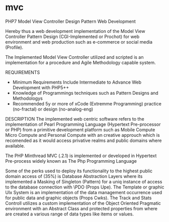 # mvc
PHP7 Model View Controller Design Pattern Web Development

Hereby thus a web development implementation of the Model View Controller Pattern Design (CGI-Implemented or Prochot) for web environment and web production such as e-commerce or social media (Profile).

The Implemented Model View Controller utilized and scripted is an implementation for a procedure and Agile Methodology capable system.

REQUIREMENTS
- Minimum Requirements Include Intermediate to Advance Web Development with PHP5++
- Knowledge of Programmings techniques such as Pattern Designs and Methodologys
- Recommended 5y or more of xCode (Extremme Programming) practice (no-fractal) or design (no-analog-eng)

DESCRIPTION
The implemented web centric software refers to the implementation of Pearl Programming Language (Hypertext Pre-processor or PHP) from a primitive development platform such as Mobile Compute Micro Compute and Personal Compute with an creative approuch which is recomended as it would access privative realms and public domains where available.

The PHP Minthread MVC (.2.1) is implemented or developed in Hypertext Pre-process widely known as The Php Programming Language

Some of the perks used to deploy its functionality to the highest public domain access of (35%) is Database Abstraction Layers where its implemented a Masking of Singleton (Pattern) for a uniq instance of access to the database connection with \PDO (Props Upe). The Template or graphic UIx System is an implementation of the data management occurrence used for public data and graphic objects (Props Cwks). The Track and Stats Controll utilizes a custom implementation of the Object Oriented Pragmatic environment with an Abstract Class and protected properties from where are created a various range of data types like items or values.
